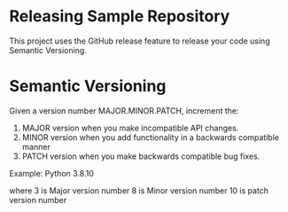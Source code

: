 # Releasing Sample Repository

This project uses the GitHub release feature to release your code using Semantic Versioning.

# Semantic Versioning

Given a version number MAJOR.MINOR.PATCH, increment the:

1. MAJOR version when you make incompatible API changes.
2. MINOR version when you add functionality in a backwards compatible manner
3. PATCH version when you make backwards compatible bug fixes.

Example: Python 3.8.10

where 3 is Major version number
      8 is Minor version number 
      10 is patch version number
